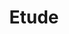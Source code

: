 ---
title: "Etude"
description: "文字的习作。"
slug: "test"
image: "violin.png"
style:
    background: "#2a9d8f"
    color: "#fff"
---